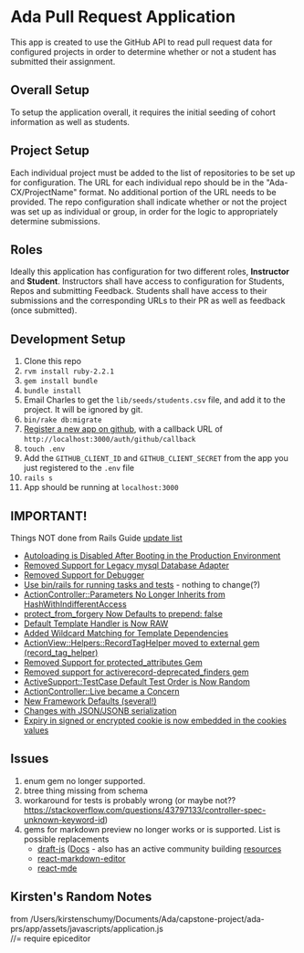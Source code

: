 # Ada Pull Request Application

This app is created to use the GitHub API to read pull request data for configured projects in order to determine whether or not a student has submitted their assignment.

## Overall Setup
To setup the application overall, it requires the initial seeding of cohort information as well as students.

## Project Setup
Each individual project must be added to the list of repositories to be set up for configuration. The URL for each individual repo should be in the "Ada-CX/ProjectName" format. No additional portion of the URL needs to be provided. The repo configuration shall indicate whether or not the project was set up as individual or group, in order for the logic to appropriately determine submissions.

## Roles
Ideally this application has configuration for two different roles, **Instructor** and **Student**. Instructors shall have access to configuration for Students, Repos and submitting Feedback. Students shall have access to their submissions and the corresponding URLs to their PR as well as feedback (once submitted).

## Development Setup

1. Clone this repo
1. `rvm install ruby-2.2.1`
1. `gem install bundle`
1. `bundle install`
1. Email Charles to get the `lib/seeds/students.csv` file, and add it to the project. It will be ignored by git.
1. `bin/rake db:migrate`
1. [Register a new app on github](https://github.com/settings/developers), with a callback URL of `http://localhost:3000/auth/github/callback`
1. `touch .env`
1. Add the `GITHUB_CLIENT_ID` and `GITHUB_CLIENT_SECRET` from the app you just registered to the `.env` file
1. `rails s`
1. App should be running at `localhost:3000`


## IMPORTANT!
Things NOT done from Rails Guide [update list](http://guides.rubyonrails.org)
- [Autoloading is Disabled After Booting in the Production Environment](http://guides.rubyonrails.org/upgrading_ruby_on_rails.html#autoloading-is-disabled-after-booting-in-the-production-environment)
- [Removed Support for Legacy mysql Database Adapter](http://guides.rubyonrails.org/upgrading_ruby_on_rails.html#removed-support-for-legacy-mysql-database-adapter)
- [Removed Support for Debugger](http://guides.rubyonrails.org/upgrading_ruby_on_rails.html#removed-support-for-debugger)
- [Use bin/rails for running tasks and tests](http://guides.rubyonrails.org/upgrading_ruby_on_rails.html#use-bin-rails-for-running-tasks-and-tests) - nothing to change(?)
- [ActionController::Parameters No Longer Inherits from HashWithIndifferentAccess](http://edgeguides.rubyonrails.org/upgrading_ruby_on_rails.html#actioncontroller-parameters-no-longer-inherits-from-hashwithindifferentaccess)
- [protect_from_forgery Now Defaults to prepend: false](http://edgeguides.rubyonrails.org/upgrading_ruby_on_rails.html#protect-from-forgery-now-defaults-to-prepend-false)
- [Default Template Handler is Now RAW](http://edgeguides.rubyonrails.org/upgrading_ruby_on_rails.html#default-template-handler-is-now-raw)
- [Added Wildcard Matching for Template Dependencies](http://edgeguides.rubyonrails.org/upgrading_ruby_on_rails.html#added-wildcard-matching-for-template-dependencies)
- [ActionView::Helpers::RecordTagHelper moved to external gem (record_tag_helper)](http://edgeguides.rubyonrails.org/upgrading_ruby_on_rails.html#actionview-helpers-recordtaghelper-moved-to-external-gem-record-tag-helper)
- [Removed Support for protected_attributes Gem](http://edgeguides.rubyonrails.org/upgrading_ruby_on_rails.html#removed-support-for-protected-attributes-gem)
- [Removed support for activerecord-deprecated_finders gem](http://edgeguides.rubyonrails.org/upgrading_ruby_on_rails.html#removed-support-for-activerecord-deprecated-finders-gem)
- [ActiveSupport::TestCase Default Test Order is Now Random](http://edgeguides.rubyonrails.org/upgrading_ruby_on_rails.html#activesupport-testcase-default-test-order-is-now-random)
- [ActionController::Live became a Concern](http://edgeguides.rubyonrails.org/upgrading_ruby_on_rails.html#actioncontroller-live-became-a-concern)
- [New Framework Defaults (several!)](http://edgeguides.rubyonrails.org/upgrading_ruby_on_rails.html#new-framework-defaults)
- [Changes with JSON/JSONB serialization](http://edgeguides.rubyonrails.org/upgrading_ruby_on_rails.html#changes-with-json-jsonb-serialization)
- [Expiry in signed or encrypted cookie is now embedded in the cookies values](http://guides.rubyonrails.org/upgrading_ruby_on_rails.html#expiry-in-signed-or-encrypted-cookie-is-now-embedded-in-the-cookies-values)

## Issues
1. enum gem no longer supported.
1. btree thing missing from schema
1. workaround for tests is probably wrong (or maybe not?? https://stackoverflow.com/questions/43797133/controller-spec-unknown-keyword-id)
1. gems for markdown preview no longer works or is supported. List is possible replacements
    - [draft-js](https://github.com/facebook/draft-js) ([Docs](https://draftjs.org/docs/getting-started.html) - also has an active community building [resources](https://github.com/nikgraf/awesome-draft-js)
    - [react-markdown-editor](https://github.com/jrm2k6/react-markdown-editor)
    - [react-mde](https://github.com/andrerpena/react-mde)
    
## Kirsten's Random Notes
from /Users/kirstenschumy/Documents/Ada/capstone-project/ada-prs/app/assets/javascripts/application.js  
//= require epiceditor

